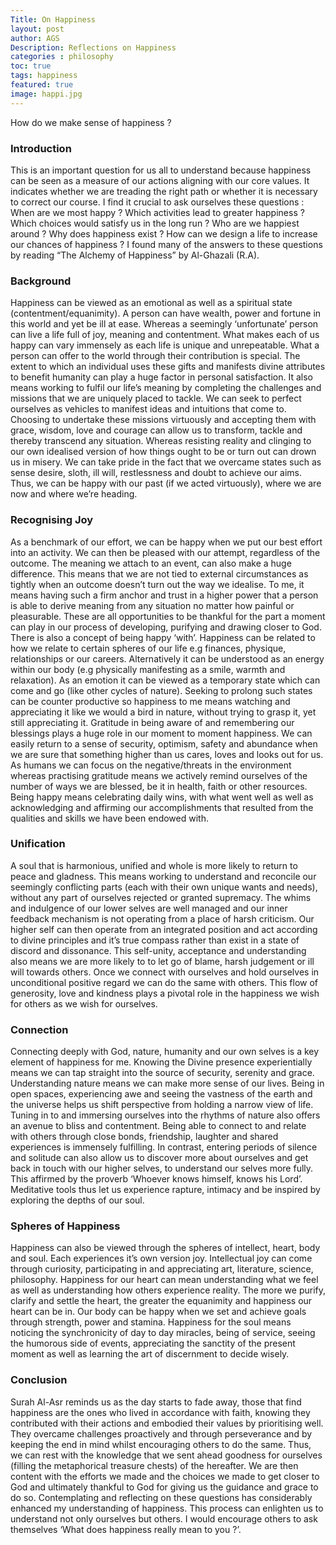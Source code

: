 ```yaml
---
Title: On Happiness
layout: post
author: AGS
Description: Reflections on Happiness
categories : philosophy 
toc: true
tags: happiness 
featured: true
image: happi.jpg
---
```



‬How do we make sense of happiness ? 

### Introduction 
This is an important question for us all
to understand because happiness can be seen as a measure of our actions
aligning with our core values. It indicates whether we are treading the right
path or whether it is necessary to correct our course.
I find it crucial to ask ourselves these questions : When are we most happy ?
Which activities lead to greater happiness ? Which choices would satisfy us in
the long run ? Who are we happiest around ? Why does happiness exist ?
How can we design a life to increase our chances of happiness ? I found many
of the answers to these questions by reading “The Alchemy of Happiness” by
Al-Ghazali (R.A).

### Background 

Happiness can be viewed as an emotional as well as a spiritual state
(contentment/equanimity). A person can have wealth, power and fortune in
this world and yet be ill at ease. Whereas a seemingly ‘unfortunate’ person can
live a life full of joy, meaning and contentment.
What makes each of us happy can vary immensely as each life is unique and
unrepeatable. What a person can offer to the world through their contribution
is special. The extent to which an individual uses these gifts and manifests
divine attributes to benefit humanity can play a huge factor in personal
satisfaction. It also means working to fulfil our life’s meaning by completing
the challenges and missions that we are uniquely placed to tackle. We can
seek to perfect ourselves as vehicles to manifest ideas and intuitions that
come to. Choosing to undertake these missions virtuously and accepting them
with grace, wisdom, love and courage can allow us to transform, tackle and
thereby transcend any situation. Whereas resisting reality and clinging to our
own idealised version of how things ought to be or turn out can drown us in
misery. We can take pride in the fact that we overcame states such as sense
desire, sloth, ill will, restlessness and doubt to achieve our aims. Thus, we can
be happy with our past (if we acted virtuously), where we are now and where
we’re heading.

### Recognising Joy 

As a benchmark of our effort, we can be happy when we put our best effort
into an activity. We can then be pleased with our attempt, regardless of the
outcome. The meaning we attach to an event, can also make a huge
difference. This means that we are not tied to external circumstances as
tightly when an outcome doesn’t turn out the way we idealise. To me, it means
having such a firm anchor and trust in a higher power that a person is able to
derive meaning from any situation no matter how painful or pleasurable.
These are all opportunities to be thankful for the part a moment can play in
our process of developing, purifying and drawing closer to God.
There is also a concept of being happy ‘with’. Happiness can be related to how
we relate to certain spheres of our life e.g finances, physique, relationships or
our careers. Alternatively it can be understood as an energy within our body
(e.g physically manifesting as a smile, warmth and relaxation). As an emotion
it can be viewed as a temporary state which can come and go (like other cycles
of nature). Seeking to prolong such states can be counter productive so
happiness to me means watching and appreciating it like we would a bird in
nature, without trying to grasp it, yet still appreciating it.
Gratitude in being aware of and remembering our blessings plays a huge role
in our moment to moment happiness. We can easily return to a sense of
security, optimism, safety and abundance when we are sure that something
higher than us cares, loves and looks out for us. As humans we can focus on
the negative/threats in the environment whereas practising gratitude means
we actively remind ourselves of the number of ways we are blessed, be it in
health, faith or other resources. Being happy means celebrating daily wins,
with what went well as well as acknowledging and affirming our
accomplishments that resulted from the qualities and skills we have been
endowed with.

### Unification

A soul that is harmonious, unified and whole is more likely to return to peace
and gladness. This means working to understand and reconcile our seemingly
conflicting parts (each with their own unique wants and needs), without any
part of ourselves rejected or granted supremacy. The whims and indulgence
of our lower selves are well managed and our inner feedback mechanism is
not operating from a place of harsh criticism. Our higher self can then operate
from an integrated position and act according to divine principles and it’s true
compass rather than exist in a state of discord and dissonance. This self-unity,
acceptance and understanding also means we are more likely to to let go of
blame, harsh judgement or ill will towards others. Once we connect with
ourselves and hold ourselves in unconditional positive regard we can do the
same with others. This flow of generosity, love and kindness plays a pivotal
role in the happiness we wish for others as we wish for ourselves.

### Connection

Connecting deeply with God, nature, humanity and our own selves is a key
element of happiness for me. Knowing the Divine presence experientially
means we can tap straight into the source of security, serenity and grace.
Understanding nature means we can make more sense of our lives. Being in
open spaces, experiencing awe and seeing the vastness of the earth and the
universe helps us shift perspective from holding a narrow view of life. Tuning
in to and immersing ourselves into the rhythms of nature also offers an
avenue to bliss and contentment. Being able to connect to and relate with
others through close bonds, friendship, laughter and shared experiences is
immensely fulfilling. In contrast, entering periods of silence and solitude can
also allow us to discover more about ourselves and get back in touch with our
higher selves, to understand our selves more fully. This affirmed by the
proverb ‘Whoever knows himself, knows his Lord’. Meditative tools thus let us
experience rapture, intimacy and be inspired by exploring the depths of our
soul.

### Spheres of Happiness

Happiness can also be viewed through the spheres of intellect, heart, body
and soul. Each experiences it’s own version joy. Intellectual joy can come
through curiosity, participating in and appreciating art, literature, science,
philosophy. Happiness for our heart can mean understanding what we feel as
well as understanding how others experience reality. The more we purify,
clarify and settle the heart, the greater the equanimity and happiness our
heart can be in. Our body can be happy when we set and achieve goals
through strength, power and stamina. Happiness for the soul means noticing
the synchronicity of day to day miracles, being of service, seeing the
humorous side of events, appreciating the sanctity of the present moment as
well as learning the art of discernment to decide wisely.

### Conclusion 

Surah Al-Asr reminds us as the day starts to fade away, those that find
happiness are the ones who lived in accordance with faith, knowing they
contributed with their actions and embodied their values by prioritising well.
They overcame challenges proactively and through perseverance and by
keeping the end in mind whilst encouraging others to do the same. Thus, we
can rest with the knowledge that we sent ahead goodness for ourselves
(filling the metaphorical treasure chests) of the hereafter. We are then content
with the efforts we made and the choices we made to get closer to God and
ultimately thankful to God for giving us the guidance and grace to do so.
Contemplating and reflecting on these questions has considerably enhanced
my understanding of happiness. This process can enlighten us to understand
not only ourselves but others. I would encourage others to ask themselves
‘What does happiness really mean to you ?’.
